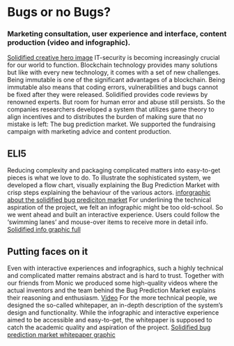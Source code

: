 # Bugs or no Bugs?
### Marketing consultation, user experience and interface, content production (video and infographic). 
[Solidified creative hero image](/cases/creative_solidified/hero.png)
IT-security is becoming increasingly crucial for our world to function. Blockchain technology provides many solutions but like with every new technology, it comes with a set of new challenges.
Being immutable is one of the significant advantages of a blockchain. Being immutable also means that coding errors, vulnerabilities and bugs cannot be fixed after they were released. 
Solidified provides code reviews by renowned experts. But room for human error and abuse still persists. So the companies researchers developed a system that utilizes game theory to align incentives and to distributes the burden of making sure that no mistake is left: The bug prediction market. 
We supported the fundraising campaign with marketing advice and content production.
## ELI5
Reducing complexity and packaging complicated matters into easy-to-get pieces is what we love to do. To illustrate the sophisticated system, we developed a flow chart, visually explaining the Bug Prediction Market with crisp steps explaining the behaviour of the various actors.
[inforgraphic about the solidified bug prediciton market](/cases/creative_solidified/infographic.jpg)
For underlining the technical aspiration of the project, we felt an infographic might be too old-school. So we went ahead and built an interactive experience. Users could follow the ‘swimming lanes’ and mouse-over items to receive more in detail info. 
[Solidified info graphic full](/cases/creative_solidified/infographic.jpg)
## Putting faces on it
Even with interactive experiences and infographics, such a highly technical and complicated matter remains abstract and is hard to trust. Together with our friends from Monic we produced some high-quality videos where the actual inventors and the team behind the Bug Prediction Market explains their reasoning and enthusiasm.
[Video](TBD)
For the more technical people, we designed the so-called whitepaper, an in-depth description of the system’s design and functionality. While the infographic and interactive experience aimed to be accessible and easy-to-get, the whitepaper is supposed to catch the academic quality and aspiration of the project. 
[Solidified bug prediction market whitepaper graphic](/cases/creative_solidified/whitepaper_bpm.png)